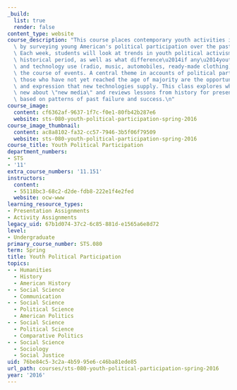 ```yaml
---
_build:
  list: true
  render: false
content_type: website
course_description: "This course places contemporary youth activities in perspective\
  \ by surveying young American's political participation over the past 200 years.\
  \ Each week, students will look at trends in youth political activism during a specific\
  \ historical period, as well as what difference\u2014if any\u2014youth media production\
  \ and technology use (radio, music, automobiles, ready-made clothing) made in determining\
  \ the course of events. A central theme in accounts of political participation by\
  \ those who have not yet reached the age of majority are the opportunities for mobilization\
  \ and expression that new technologies supply. This class explores what is truly\
  \ new about \"new media\" and reviews lessons from history for present-day activists\
  \ based on patterns of past failure and success.\n"
course_image:
  content: cf6362af-9637-1f7c-f0e1-80fb42b287e6
  website: sts-080-youth-political-participation-spring-2016
course_image_thumbnail:
  content: ac8a8102-fa32-cc57-7946-3b5f06f79509
  website: sts-080-youth-political-participation-spring-2016
course_title: Youth Political Participation
department_numbers:
- STS
- '11'
extra_course_numbers: '11.151'
instructors:
  content:
  - 55118bc3-68c2-d2de-fdb8-222e1f4e2fed
  website: ocw-www
learning_resource_types:
- Presentation Assignments
- Activity Assignments
legacy_uid: 67b1d074-37c2-6c85-881d-e1565a6e8d72
level:
- Undergraduate
primary_course_number: STS.080
term: Spring
title: Youth Political Participation
topics:
- - Humanities
  - History
  - American History
- - Social Science
  - Communication
- - Social Science
  - Political Science
  - American Politics
- - Social Science
  - Political Science
  - Comparative Politics
- - Social Science
  - Sociology
  - Social Justice
uid: 76be84c5-3c2a-4b59-95e6-c46ba81ede85
url_path: courses/sts-080-youth-political-participation-spring-2016
year: '2016'
---
```

